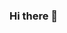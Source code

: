 ### Hi there 👋

<!--
**Andharsa/Andharsa** is a ✨ _special_ ✨ repository because its `README.md` (this file) appears on your GitHub profile.

Here are some ideas to get you started:

- git config --global user.name - -
- 🌱 I’m currently learning ...
- 👯 I’m looking to collaborate on ...
- 🤔 I’m looking for help with ...
- 💬 Ask me about ...
- 📫 How to reach me: ...
- 😄 Pronouns: ...
- ⚡ Fun fact: ...
-->
